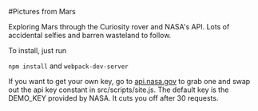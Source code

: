 #Pictures from Mars

Exploring Mars through the Curiosity rover and NASA's API.  Lots of accidental selfies and barren wasteland to follow.

To install, just run

`npm install` and `webpack-dev-server`

If you want to get your own key, go to [api.nasa.gov](api.nasa.gov) to grab one and swap out the api key constant in src/scripts/site.js.  The default key is the DEMO_KEY provided by NASA.  It cuts you off after 30 requests.
